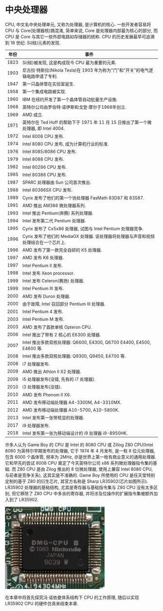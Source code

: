 # 中央处理器

CPU, 中文名中央处理单元, 又称为处理器, 是计算机的核心. 一些开发者容易将 CPU 与 Core(处理器核)搞混淆, 简单来说, Core 是处理器内部最为核心的部分, 而 CPU 是 Core 与其它一些外部电路如存储器的统称. CPU 的历史发展最早可追溯到 18 世纪: Si(硅)元素的发现.

年份 |                                        事件
---- | -----------------------------------------------------------------------------------
1823 | Si(硅)被发现, 这是构成现今 CPU 最为重要的元素.
1903 | 尼古拉·特斯拉(Nikola Tesla)在 1903 年为称为"门"和"开关"的电气逻辑电路申请了专利.
1947 | 第一只晶体管在实验室诞生.
1958 | 第一个集成电路被实现.
1960 | IBM 在纽约开发了第一个晶体管自动批量生产设施.
1968 | 英特尔公司由罗伯特·诺伊斯和戈登·摩尔于1968年创立.
1969 | AMD 成立.
1971 | 英特尔在 Ted Hoff 的帮助下于 1971 年 11 月 15 日推出了第一个微处理器, 即 Intel 4004.
1972 | Intel 8008 CPU 发布.
1974 | Intel 8080 CPU 发布, 成为计算机行业的标准.
1976 | Intel 8085/8086 CPU 发布.
1979 | Intel 8088 CPU 发布.
1982 | Intel 80286 CPU 发布.
1985 | Intel 80386 CPU 发布.
1987 | SPARC 处理器由 Sun 公司首次推出.
1988 | Intel 80386SX CPU 发布.
1989 | Cyrix 发布了他们的第一个协处理器 FasMath 83D87 和 83S87.
1991 | AMD 推出 AM386 微处理器系列.
1993 | Intel 推出 Pentium(奔腾) 系列处理器.
1994 | Intel 发布第二代 Pentium 处理器.
1995 | Cyrix 发布了 Cx5x86 处理器, 试图与 Intel Pentium 处理器竞争.
1996 | Cyrix 发布了他们的 MediaGX 处理器. 该处理器将处理器与声音和视频处理结合在一个芯片上.
1996 | AMD 发布了第一款完全自研的 K5 处理器.
1997 | AMD 发布 K6 处理器.
1997 | Intel Pentium II 发布.
1998 | Intel 发布 Xeon processor.
1999 | Intel 发布 Celeron(赛扬) 处理器.
1999 | Intel Pentium III 发布.
2000 | AMD 发布 Duron 处理器.
2000 | 由于故障, Intel 召回部分 Pentium III 处理器.
2001 | Intel Pentium 4 发布.
2003 | Intel Pentium M 发布.
2003 | AMD 发布了首款单核 Opteron CPU.
2006 | Intel 推出了带有 2 核心的 E6300 处理器.
2007 | Intel 推出多款双核处理器: Q6600, E4300, Q6700 E4400, E4500, E4600 等.
2008 | Intel 推出多款双核处理器: Q9300, Q9450, E4700 等.
2008 | i7 处理器发布.
2009 | AMD 推出 Athlon II X2 处理器.
2009 | i5 处理器发布(没错, 先有的 i7 处理器).
2010 | i3 处理器发布(没错).
2010 | AMD 发布 Phenom II X6.
2011 | AMD 发布移动端处理器 A4-3300M, A4-3310MX.
2012 | AMD 发布移动端处理器 A10-5700, A10-5800K.
2013 | Intel 发布第一张带核显的处理器.
2017 | i9 处理器发布.
2018 | Intel 发布第一张为移动端设计的 i9 处理器 i9-8950HK.

许多人认为 Game Boy 的 CPU 是 Intel 的 8080 CPU 或 Zillog Z80 CPU(Intel 8080 为英特尔早期发布的处理器, 它于 1974 年 4 月发布, 是一枚 8 位元处理器, 包含 6000 个晶体管, 频率为 2MHz, 亦是世界上第一枚有商业意义的通用处理器. 它和早先的尝试 8008 CPU 奠定了今天英特尔公司 x86 系列微处理器指令集的基础. 而 Z80 CPU 是由 Zilog 推出的 8 位微处理器, 使用上兼容 Intel 8080 CPU, 与前者是竞争关系), 这其实是不准确的. Game Boy 所使用的 CPU 是任天堂特别定制的基于 Z80 的衍生芯片, 其官方名称是 Sharp LR35902(芯片如图所示). LR35902 处理器的基础结构, 尤其是寄存器与基础指令集与 Z80 CPU 没有太多区别, 但它移除了 Z80 CPU 中多余的寄存器, 并将涉及位操作的扩展指令集被额外加入到了 LR35902.

![img](/img/gameboy/cpu/overview/lr35902.png)

在本章中将首先探究冯·诺依曼体系结构下 CPU 的工作原理, 随后以实现 LR35902 CPU 的硬件仿真来结束本章.
